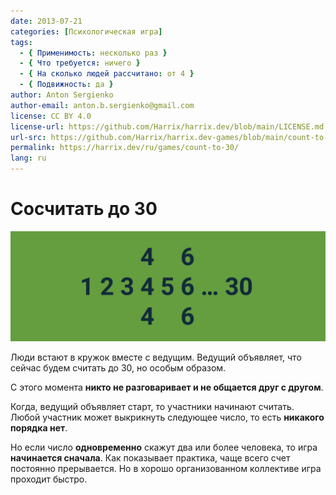 ```yaml
---
date: 2013-07-21
categories: [Психологическая игра]
tags:
  - { Применимость: несколько раз }
  - { Что требуется: ничего }
  - { На сколько людей рассчитано: от 4 }
  - { Подвижность: да }
author: Anton Sergienko
author-email: anton.b.sergienko@gmail.com
license: CC BY 4.0
license-url: https://github.com/Harrix/harrix.dev/blob/main/LICENSE.md
url-src: https://github.com/Harrix/harrix.dev-games/blob/main/count-to-30/count-to-30.md
permalink: https://harrix.dev/ru/games/count-to-30/
lang: ru
---
```


# Сосчитать до 30

![Featured image](featured-image.svg)

Люди встают в кружок вместе с ведущим. Ведущий объявляет, что сейчас будем считать до 30, но особым образом.

С этого момента **никто не разговаривает и не общается друг с другом**.

Когда, ведущий объявляет старт, то участники начинают считать. Любой участник может выкрикнуть следующее число, то есть **никакого порядка нет**.

Но если число **одновременно** скажут два или более человека, то игра **начинается сначала**. Как показывает практика, чаще всего счет постоянно прерывается. Но в хорошо организованном коллективе игра проходит быстро.
